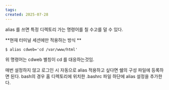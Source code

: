 ```yaml
---
tags: 
created: 2025-07-28
---
```

alias 를 쓰면 특정 디렉토리 가는 명령어를 칠 수고를 덜 수 있다.

**현재 터미널 세션에만 적용하는 방식
**

`$ alias cdweb='cd /var/www/html'`

위 명령어는 cdweb 별칭이 cd 를 대응하는것임.

매번 설정하지 않고 로그인 시 자동으로 alias 적용하고 싶다면 쉘의 구성 파일에 등록하면 된다. bash의 경우 홈 디렉토리에 위치한 .bashrc 파일 하단에 alias 설정을 추가한다.

